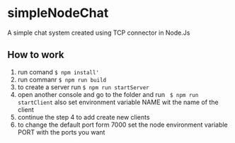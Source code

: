 # simpleNodeChat
A simple chat system created using TCP connector in Node.Js

## How to work
 1. run comand ``` $ npm install' ```
 2. run commanr ```$ npm run build```
 3. to create a server run ```$ npm run startServer```
 4. open another console and go to the folder and run ``` $ npm run startClient``` also set environment variable NAME wit the name of the client
 5. continue the step 4 to add create new clients
 6. to change the default port form 7000 set the node environment variable PORT with the ports you want
